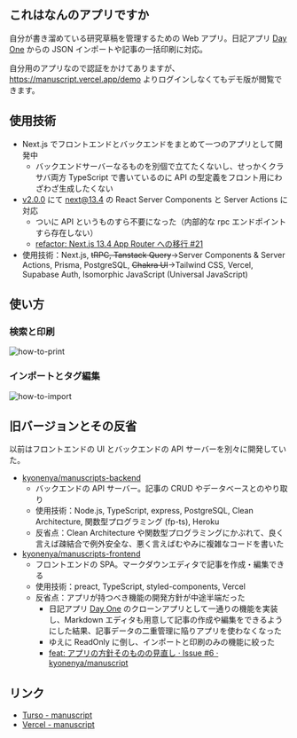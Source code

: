 ## これはなんのアプリですか

自分が書き溜めている研究草稿を管理するための Web アプリ。日記アプリ [Day One](https://dayoneapp.com) からの JSON インポートや記事の一括印刷に対応。

自分用のアプリなので認証をかけてありますが、
https://manuscript.vercel.app/demo
よりログインしなくてもデモ版が閲覧できます。

## 使用技術

- Next.js でフロントエンドとバックエンドをまとめて一つのアプリとして開発中
  - バックエンドサーバーなるものを別個で立てたくないし、せっかくクラサバ両方 TypeScript で書いているのに API の型定義をフロント用にわざわざ生成したくない
- [v2.0.0](https://github.com/kyonenya/manuscript/releases/tag/v2.0.0) にて next@13.4 の React Server Components と Server Actions に対応
  - ついに API というものすら不要になった（内部的な rpc エンドポイントすら存在しない）
  - [refactor: Next.js 13.4 App Router への移行 #21](https://github.com/kyonenya/manuscript/pull/21)
- 使用技術：Next.js, ~~tRPC, Tanstack Query~~→Server Components & Server Actions, Prisma, PostgreSQL, ~~Chakra UI~~→Tailwind CSS, Vercel, Supabase Auth, Isomorphic JavaScript (Universal JavaScript)

## 使い方

### 検索と印刷

![how-to-print](https://github.com/kyonenya/manuscript/assets/62150154/db909d61-a1b2-4720-be60-66af7c79cc12)

### インポートとタグ編集

![how-to-import](https://github.com/kyonenya/manuscript/assets/62150154/356715e5-7af9-4d27-99d8-e7644459987c)

## 旧バージョンとその反省

以前はフロントエンドの UI とバックエンドの API サーバーを別々に開発していた。

- [kyonenya/manuscripts-backend](https://github.com/kyonenya/manuscripts-backend)
  - バックエンドの API サーバー。記事の CRUD やデータベースとのやり取り
  - 使用技術：Node.js, TypeScript, express, PostgreSQL, Clean Architecture, 関数型プログラミング (fp-ts), Heroku
  - 反省点：Clean Architecture や関数型プログラミングにかぶれて、良く言えば疎結合で例外安全な、悪く言えばむやみに複雑なコードを書いた
- [kyonenya/manuscripts-frontend](https://github.com/kyonenya/manuscripts-frontend)
  - フロントエンドの SPA。マークダウンエディタで記事を作成・編集できる
  - 使用技術：preact, TypeScript, styled-components, Vercel
  - 反省点：アプリが持つべき機能の開発方針が中途半端だった
    - 日記アプリ [Day One](https://dayoneapp.com) のクローンアプリとして一通りの機能を実装し、Markdown エディタも用意して記事の作成や編集をできるようにした結果、記事データの二重管理に陥りアプリを使わなくなった
    - ゆえに ReadOnly に倒し、インポートと印刷のみの機能に絞った
    - [feat: アプリの方針そのものの見直し · Issue #6 · kyonenya/manuscript](https://github.com/kyonenya/manuscript/issues/6)

## リンク

- [Turso - manuscript](https://app.turso.tech/kyonenya/databases/manuscript)
- [Vercel - manuscript](https://vercel.com/kyonenyas-projects/manuscript)
